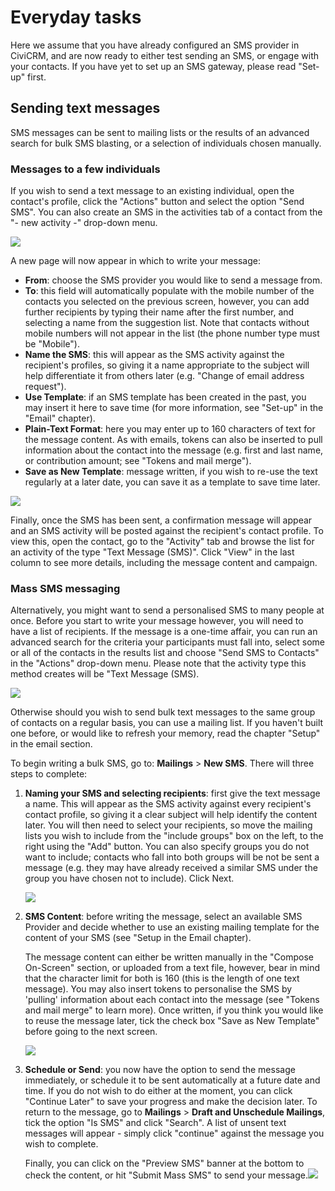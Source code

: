 Everyday tasks
==============

Here we assume that you have already configured an SMS provider in
CiviCRM, and are now ready to either test sending an SMS, or engage with
your contacts. If you have yet to set up an SMS gateway, please read
"Set-up" first.

Sending text messages
----------------------

SMS messages can be sent to mailing lists or the results of an advanced
search for bulk SMS blasting, or a selection of individuals chosen
manually.

### Messages to a few individuals

If you wish to send a text message to an existing individual, open the
contact's profile, click the "Actions" button and select the option
"Send SMS". You can also create an SMS in the activities tab of a
contact from the "- new activity -" drop-down menu.

![](../img/CiviCRM_SMS_actionmenu.png)

A new page will now appear in which to write your message:

-   **From**: choose the SMS provider you would like to send a message
    from.
-   **To**: this field will automatically populate with the mobile
    number of the contacts you selected on the previous screen, however,
    you can add further recipients by typing their name after the first
    number, and selecting a name from the suggestion list. Note that
    contacts without mobile numbers will not appear in the list (the
    phone number type must be "Mobile").
-   **Name the SMS**: this will appear as the SMS activity against the
    recipient's profiles, so giving it a name appropriate to the subject
    will help differentiate it from others later (e.g. "Change of email
    address request").
-   **Use Template**: if an SMS template has been created in the past,
    you may insert it here to save time (for more information, see
    "Set-up" in the "Email" chapter).
-   **Plain-Text Format**: here you may enter up to 160 characters of
    text for the message content. As with emails, tokens can also be
    inserted to pull information about the contact into the message
    (e.g. first and last name, or contribution amount; see "Tokens and
    mail merge").
-   **Save as New Template**: message written, if you wish to re-use the
    text regularly at a later date, you can save it as a template to
    save time later.

![](../img/CIVICRM_SMS_sending-to-an-individual.png)

Finally, once the SMS has been sent, a confirmation message will appear
and an SMS activity will be posted against the recipient's contact
profile. To view this, open the contact, go to the "Activity" tab and
browse the list for an activity of the type "Text Message (SMS)". Click
"View" in the last column to see more details, including the message
content and campaign.

### Mass SMS messaging

Alternatively, you might want to send a personalised SMS to many people
at once. Before you start to write your message however, you will need
to have a list of recipients. If the message is a one-time affair, you
can run an advanced search for the criteria your participants must fall
into, select some or all of the contacts in the results list and choose
"Send SMS to Contacts" in the "Actions" drop-down menu. Please note that
the activity type this method creates will be "Text Message (SMS).

![](../img/CiviCRM_SMS_sending-by-advanced-search.png)

Otherwise should you wish to send bulk text messages to the same group
of contacts on a regular basis, you can use a mailing list. If you
haven't built one before, or would like to refresh your memory, read the
chapter "Setup" in the email section.

To begin writing a bulk SMS, go to: **Mailings** > **New SMS**. There
will three steps to complete:

1.  **Naming your SMS and selecting recipients**: first give the text
    message a name. This will appear as the SMS activity against every
    recipient's contact profile, so giving it a clear subject will help
    identify the content later. You will then need to select your
    recipients, so move the mailing lists you wish to include from the
    "include groups" box on the left, to the right using the "Add"
    button. You can also specify groups you do not want to include;
    contacts who fall into both groups will be not be sent a message
    (e.g. they may have already received a similar SMS under the group
    you have chosen not to include). Click Next.
    
    ![](../img/CiviCRM_Bulk-SMS_recipients.png)
2.  **SMS Content**: before writing the message, select an available SMS
    Provider and decide whether to use an existing mailing template for
    the content of your SMS (see "Setup in the Email chapter).
    
    The message content can either be written manually in the "Compose
    On-Screen" section, or uploaded from a text file, however, bear in
    mind that the character limit for both is 160 (this is the length of
    one text message). You may also insert tokens to personalise the SMS
    by 'pulling' information about each contact into the message (see
    "Tokens and mail merge" to learn more). Once written, if you think
    you would like to reuse the message later, tick the check box "Save
    as New Template" before going to the next screen.
    
    ![](../img/CiviCRM_Bulk-SMS_write-message.png)
3.  **Schedule or Send**: you now have the option to send the message
    immediately, or schedule it to be sent automatically at a future
    date and time. If you do not wish to do either at the moment, you
    can click "Continue Later" to save your progress and make the
    decision later. To return to the message, go to **Mailings** >
    **Draft and Unschedule Mailings**, tick the option "Is SMS" and
    click "Search". A list of unsent text messages will appear - simply
    click "continue" against the message you wish to complete.
    
    Finally, you can click on the "Preview SMS" banner at the bottom to
    check the content, or hit "Submit Mass SMS" to send your
    message.![](../img/CiviCRM_Bulk-SMS_schedule-or-send.png)



